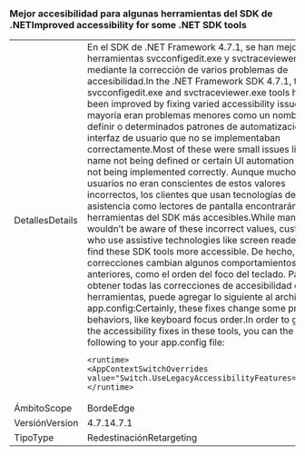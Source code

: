 ### <a name="improved-accessibility-for-some-net-sdk-tools"></a><span data-ttu-id="4e66a-101">Mejor accesibilidad para algunas herramientas del SDK de .NET</span><span class="sxs-lookup"><span data-stu-id="4e66a-101">Improved accessibility for some .NET SDK tools</span></span>

|   |   |
|---|---|
|<span data-ttu-id="4e66a-102">Detalles</span><span class="sxs-lookup"><span data-stu-id="4e66a-102">Details</span></span>|<span data-ttu-id="4e66a-103">En el SDK de .NET Framework 4.7.1, se han mejorado las herramientas svcconfigedit.exe y svctraceviewer.exe mediante la corrección de varios problemas de accesibilidad.</span><span class="sxs-lookup"><span data-stu-id="4e66a-103">In the .NET Framework SDK 4.7.1, the svcconfigedit.exe and svctraceviewer.exe tools have been improved by fixing varied accessibility issues.</span></span> <span data-ttu-id="4e66a-104">La mayoría eran problemas menores como un nombre sin definir o determinados patrones de automatización de la interfaz de usuario que no se implementaban correctamente.</span><span class="sxs-lookup"><span data-stu-id="4e66a-104">Most of these were small issues like a name not being defined or certain UI automation patterns not being implemented correctly.</span></span> <span data-ttu-id="4e66a-105">Aunque muchos usuarios no eran conscientes de estos valores incorrectos, los clientes que usan tecnologías de asistencia como lectores de pantalla encontrarán estas herramientas del SDK más accesibles.</span><span class="sxs-lookup"><span data-stu-id="4e66a-105">While many users wouldn’t be aware of these incorrect values, customers who use assistive technologies like screen readers will find these SDK tools more accessible.</span></span> <span data-ttu-id="4e66a-106">De hecho, estas correcciones cambian algunos comportamientos anteriores, como el orden del foco del teclado. Para obtener todas las correcciones de accesibilidad en estas herramientas, puede agregar lo siguiente al archivo app.config:</span><span class="sxs-lookup"><span data-stu-id="4e66a-106">Certainly, these fixes change some previous behaviors, like keyboard focus order.In order to get all the accessibility fixes in these tools, you can the following to your app.config file:</span></span><pre><code class="language-xml">&lt;runtime&gt;&#13;&#10;&lt;AppContextSwitchOverrides value=&quot;Switch.UseLegacyAccessibilityFeatures=false&quot;/&gt;&#13;&#10;&lt;/runtime&gt;&#13;&#10;</code></pre>|
|<span data-ttu-id="4e66a-107">Ámbito</span><span class="sxs-lookup"><span data-stu-id="4e66a-107">Scope</span></span>|<span data-ttu-id="4e66a-108">Borde</span><span class="sxs-lookup"><span data-stu-id="4e66a-108">Edge</span></span>|
|<span data-ttu-id="4e66a-109">Versión</span><span class="sxs-lookup"><span data-stu-id="4e66a-109">Version</span></span>|<span data-ttu-id="4e66a-110">4.7.1</span><span class="sxs-lookup"><span data-stu-id="4e66a-110">4.7.1</span></span>|
|<span data-ttu-id="4e66a-111">Tipo</span><span class="sxs-lookup"><span data-stu-id="4e66a-111">Type</span></span>|<span data-ttu-id="4e66a-112">Redestinación</span><span class="sxs-lookup"><span data-stu-id="4e66a-112">Retargeting</span></span>|

